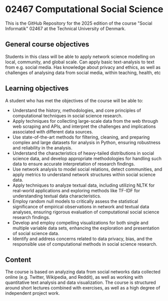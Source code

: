 # 02467 Computational Social Science
This is the GitHub Repository for the 2025 edition of the course "Social Informatik" 02467 at the Technical University of Denmark.

## General course objectives
Students in this class will be able to apply network science modelling on local, community, and global scale. 
Can apply basic text-analysis to text from e.g. social media.
Has knowledge about privacy and ethics, as well as challenges of analysing data from social media, within teaching, health, etc

## Learning objectives
A student who has met the objectives of the course will be able to:
- Understand the history, methodologies, and core principles of computational techniques in social science research.
- Apply techniques for collecting large-scale data from the web through web scraping and APIs, and interpret the challenges and implications associated with different data sources.
- Use state-of-the-art methods for filtering, cleaning, and preparing complex and large datasets for analysis in Python, ensuring robustness and reliability in the analysis.
- Understand the characteristics of heavy-tailed distributions in social science data, and develop appropriate methodologies for handling such data to ensure accurate interpretation of research findings.
- Use network analysis to model social relations, detect communities, and apply metrics to understand network structures within social science data.
- Apply techniques to analyze textual data, including utilizing NLTK for real-world applications and exploring methods like TF-IDF for understanding textual data characteristics.
- Employ random null models to critically assess the statistical significance of empirical observations in network and textual data analyses, ensuring rigorous evaluation of computational social science research findings.
- Develop and employ compelling visualizations for both single and multiple variable data sets, enhancing the exploration and presentation of social science data.
- Identify and address concerns related to data privacy, bias, and the responsible use of computational methods in social science research.

## Content
The course is based on analyzing data from social networks data collected online (e.g. Twitter, Wikipedia, and Reddit), as well as working with quantitative text analysis and data visualization. 
The course is structured around short lectures combined with exercises, as well as a high degree of independent project work.
